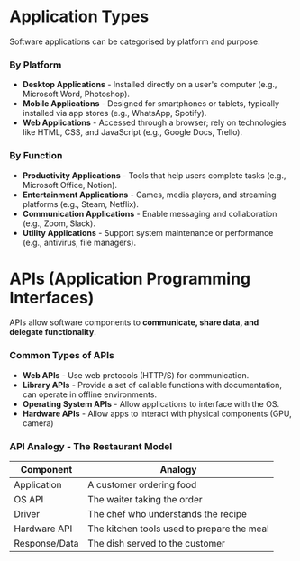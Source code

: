# Application Types

Software applications can be categorised by platform and purpose:

### By Platform

- **Desktop Applications** - Installed directly on a user's computer (e.g., Microsoft Word, Photoshop).
- **Mobile Applications** - Designed for smartphones or tablets, typically installed via app stores (e.g., WhatsApp, Spotify).
- **Web Applications** - Accessed through a browser; rely on technologies like HTML, CSS, and JavaScript (e.g., Google Docs, Trello).

### By Function

- **Productivity Applications** - Tools that help users complete tasks (e.g., Microsoft Office, Notion).
- **Entertainment Applications** - Games, media players, and streaming platforms (e.g., Steam, Netflix).
- **Communication Applications** - Enable messaging and collaboration (e.g., Zoom, Slack).
- **Utility Applications** - Support system maintenance or performance (e.g., antivirus, file managers).
# APIs (Application Programming Interfaces)

APIs allow software components to **communicate, share data, and delegate functionality**.

### Common Types of APIs


- **Web APIs** - Use web protocols (HTTP/S) for communication.
- **Library APIs** - Provide a set of callable functions with documentation, can operate in offline environments. 
- **Operating System APIs** - Allow applications to interface with the OS. 
- **Hardware APIs** - Allow apps to interact with physical components (GPU, camera)

### API Analogy - The Restaurant Model

|**Component**|**Analogy**|
|---|---|
|Application|A customer ordering food|
|OS API|The waiter taking the order|
|Driver|The chef who understands the recipe|
|Hardware API|The kitchen tools used to prepare the meal|
|Response/Data|The dish served to the customer|
